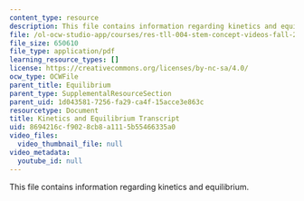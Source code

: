 ```yaml
---
content_type: resource
description: This file contains information regarding kinetics and equilibrium.
file: /ol-ocw-studio-app/courses/res-tll-004-stem-concept-videos-fall-2013/8694216cf9028cb8a1115b55466335a0_MITRES_TLL-004F13_KinetEqu.pdf
file_size: 650610
file_type: application/pdf
learning_resource_types: []
license: https://creativecommons.org/licenses/by-nc-sa/4.0/
ocw_type: OCWFile
parent_title: Equilibrium
parent_type: SupplementalResourceSection
parent_uid: 1d043581-7256-fa29-ca4f-15acce3e863c
resourcetype: Document
title: Kinetics and Equilibrium Transcript
uid: 8694216c-f902-8cb8-a111-5b55466335a0
video_files:
  video_thumbnail_file: null
video_metadata:
  youtube_id: null
---
```

This file contains information regarding kinetics and equilibrium.